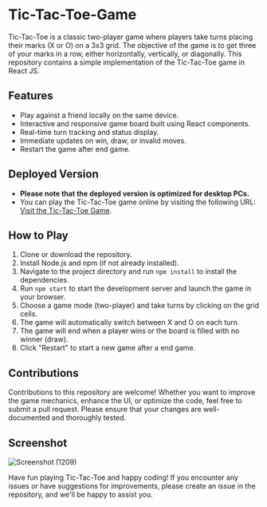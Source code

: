 # Tic-Tac-Toe-Game

Tic-Tac-Toe is a classic two-player game where players take turns placing their marks (X or O) on a 3x3 grid. The objective of the game is to get three of your marks in a row, either horizontally, vertically, or diagonally. This repository contains a simple implementation of the Tic-Tac-Toe game in React JS.

## Features
- Play against a friend locally on the same device.
- Interactive and responsive game board built using React components.
- Real-time turn tracking and status display.
- Immediate updates on win, draw, or invalid moves.
- Restart the game after end game.

## Deployed Version
- **Please note that the deployed version is optimized for desktop PCs.**
- You can play the Tic-Tac-Toe game online by visiting the following URL: <a href="https://tic-tac-toe-game-91fd3.web.app/" target="_blank">Visit the Tic-Tac-Toe Game</a>. 

## How to Play

1. Clone or download the repository.
2. Install Node.js and npm (if not already installed).
3. Navigate to the project directory and run `npm install` to install the dependencies.
4. Run `npm start` to start the development server and launch the game in your browser.
5. Choose a game mode (two-player) and take turns by clicking on the grid cells.
6. The game will automatically switch between X and O on each turn.
7. The game will end when a player wins or the board is filled with no winner (draw).
8. Click "Restart" to start a new game after a end game.

## Contributions

Contributions to this repository are welcome! Whether you want to improve the game mechanics, enhance the UI, or optimize the code, feel free to submit a pull request. Please ensure that your changes are well-documented and thoroughly tested.


## Screenshot

![Screenshot (1209)](https://github.com/virugama/Tic-Tac-Toe_Game/assets/89926772/dcb31e01-bfab-42ce-b13e-c05506ab6bb8)

Have fun playing Tic-Tac-Toe and happy coding! If you encounter any issues or have suggestions for improvements, please create an issue in the repository, and we'll be happy to assist you.
